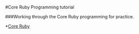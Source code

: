 #Core Ruby Programming tutorial

###Working through the Core Ruby programming for practice.

*[Core Ruby](http://rubylearning.org/classes/my/)